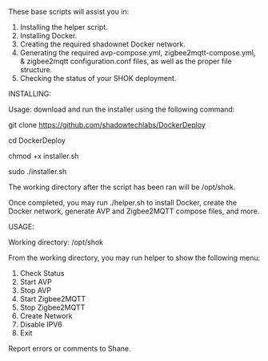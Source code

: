 These base scripts will assist you in:
  1. Installing the helper script.
  2. Installing Docker.
  3. Creating the required shadownet Docker network.
  4. Generating the required avp-compose.yml, zigbee2mqtt-compose.yml, & zigbee2mqtt configuration.conf files, as well as the proper file structure.
  5. Checking the status of your SHOK deployment.


INSTALLING:

Usage: download and run the installer using the following command:

git clone https://github.com/shadowtechlabs/DockerDeploy

cd DockerDeploy

chmod +x installer.sh

sudo ./installer.sh


The working directory after the script has been ran will be /opt/shok.

Once completed, you may run ./helper.sh to install Docker, create the Docker network, generate AVP and Zigbee2MQTT compose files, and more. 

USAGE:

Working directory: /opt/shok

From the working directory, you may run helper to show the following menu:
1) Check Status
2) Start AVP
3) Stop AVP
4) Start Zigbee2MQTT
5) Stop Zigbee2MQTT
6) Create Network
7) Disable IPV6
8) Exit

Report errors or comments to Shane.
